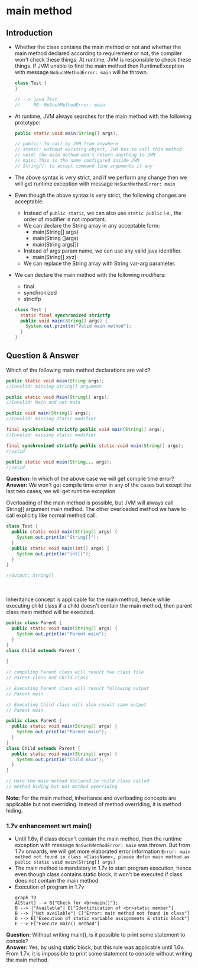 # main method

## Introduction
- Whether the class contains the main method or not and whether the main method declared according to requirement or not, 
  the compiler won't check these things. At runtime, JVM is responsible to check these things.
  If JVM unable to find the main method then RuntimeException with message `NoSuchMethodError: main` will be thrown.
  ```java
  class Test {
  }
  
  // --> java Test
  //     RE: NoSuchMethodError: main
  ```
  
- At runtime, JVM always searches for the main method with the following prototype:
  ```java
  public static void main(String[] args);
  
  // public: To call by JVM from anywhere
  // static: without existing object, JVM has to call this method
  // void: the main method won't return anything to JVM
  // main: This is the name configured inside JVM
  // String[]: to accept command line arguments if any
  ```
  
- The above syntax is very strict, and if we perform any change then we will get runtime exception with message `NoSuchMethodError: main`
- Even though the above syntax is very strict, the following changes are acceptable:
    - Instead of `public static`, we can also use `static public` i.e., the order of modifier is not important.
    - We can declare the String array in any acceptable form:
        - main(String[] args)
        - main(String []args)
        - main(String args[])
    - Instead of args param name, we can use any valid java identifier.
        - main(String[] xyz)
    - We can replace the String array with String var-arg parameter.
- We can declare the main method with the following modifiers:
    - final
    - synchronized
    - strictfp
  ```java linenums="1"
  class Test {
    static final synchronized strictfp 
    public void main(String[] args) {
      System.out.println("Valid main method");
    }
  }
  ```
  
## Question & Answer

Which of the following main method declarations are valid?

```java linenums="1"
public static void main(String args);   
//Invalid: missing String[] argument

public static void Main(String[] args); 
//Invalid: Main and not main

public void main(String[] args);        
//Invalid: missing static modifier

final synchronized strictfp public void main(String[] args);
//Invalid: missing static modifier

final synchronized strictfp public static void main(String[] args);
//valid

public static void main(String... args); 
//valid
```
**Question:** In which of the above case we will get compile time error?<br>
**Answer:** We won't get compile time error in any of the cases but except the last two cases, we will get runtime exception 

Overloading of the main method is possible, but JVM will always call String[] argument main method. 
The other overloaded method we have to call explicitly like normal method call.
```java linenums="1"
class Test {
  public static void main(String[] args) {
    System.out.println("String[]");    
  }  
  public static void main(int[] args) {
    System.out.println("int[]");  
  }
}

//Output: String[]
```
<br><br>
Inheritance concept is applicable for the main method, hence while executing child class if a child doesn't contain the main method, 
then parent class main method will be executed.
```java linenums="1"
public class Parent {
  public static void main(String[] args) {
    System.out.println("Parent main");      
  }
}
class Child extends Parent {
    
}

// compiling Parent class will result two class file 
// Parent.class and Child.class

// Executing Parent class will result following output
// Parent main

// Executing Child class will also result same output
// Parent main
```

```java linenums="1"
public class Parent {
  public static void main(String[] args) {
    System.out.println("Parent main");      
  }
}
class Child extends Parent {
  public static void main(String[] args) {
    System.out.println("Child main");      
  }
}

// Here the main method declared in child class called
// method hiding but not method overriding
```

**Note:** For the main method, inheritance and overloading concepts are applicable but not overriding. Instead of method overriding, it is method hiding.

### 1.7v enhancement wrt main()
- Until 1.6v, if class doesn't contain the main method, then the runtime exception with message `NoSuchMethodError: main` was thrown.
  But from 1.7v onwards, we will get more elaborated error information
  `Error: main method not found in class <ClassName>, please defin main method as public static void main(String[] args)`
- The main method is mandatory in 1.7v to start program execution, hence even though class contains static block, it won't be executed if class does not contain the main method.
- Execution of program in 1.7v
  ```mermaid
  graph TD
  A[Start] --> B{"Check for <br>main()"};
  B --> |"Available"| D["Identification of <br>static member"]
  B --> |"Not available"| C["Error: main method not found in class"]
  D --> E["Execution of static variable assignments & static block"]
  E --> F["Execute main() method"]
  ```
  
**Question:** Without writing main(), is it possible to print some statement to console?<br>
**Answer:** Yes, by using static block, but this rule was applicable until 1.6v. From 1.7v, it is impossible to print some statement to console without writing the main method.